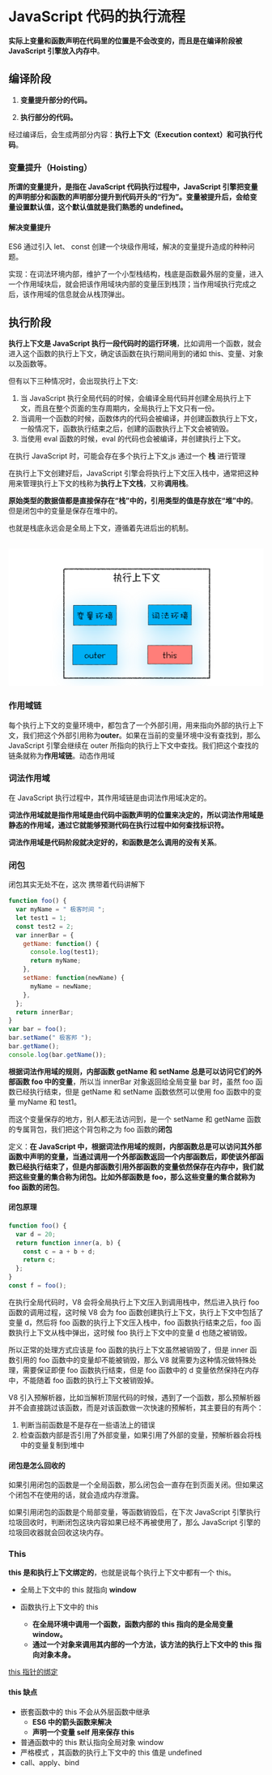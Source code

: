 # JavaScript 代码的执行流程

**实际上变量和函数声明在代码里的位置是不会改变的，而且是在编译阶段被 JavaScript 引擎放入内存中**。

## 编译阶段

1. **变量提升部分的代码。**

2. **执行部分的代码。**

经过编译后，会生成两部分内容：**执行上下文（Execution context）**和**可执行代码**。

### 变量提升（Hoisting）

**所谓的变量提升，是指在 JavaScript 代码执行过程中，JavaScript 引擎把变量的声明部分和函数的声明部分提升到代码开头的“行为”。变量被提升后，会给变量设置默认值，这个默认值就是我们熟悉的 undefined。**

#### 解决变量提升

ES6 通过引入 let、 const 创建一个块级作用域，解决的变量提升造成的种种问题。

实现：在词法环境内部，维护了一个小型栈结构，栈底是函数最外层的变量，进入一个作用域块后，就会把该作用域块内部的变量压到栈顶；当作用域执行完成之后，该作用域的信息就会从栈顶弹出。

## 执行阶段

**执行上下文是 JavaScript 执行一段代码时的运行环境**，比如调用一个函数，就会进入这个函数的执行上下文，确定该函数在执行期间用到的诸如 this、变量、对象以及函数等。

但有以下三种情况时，会出现执行上下文:

1. 当 JavaScript 执行全局代码的时候，会编译全局代码并创建全局执行上下文，而且在整个页面的生存周期内，全局执行上下文只有一份。
2. 当调用一个函数的时候，函数体内的代码会被编译，并创建函数执行上下文，一般情况下，函数执行结束之后，创建的函数执行上下文会被销毁。
3. 当使用 eval 函数的时候，eval 的代码也会被编译，并创建执行上下文。

在执行 JavaScript 时，可能会存在多个执行上下文,js 通过一个 **栈** 进行管理

在执行上下文创建好后，JavaScript 引擎会将执行上下文压入栈中，通常把这种用来管理执行上下文的栈称为**执行上下文栈**，又称**调用栈**。

**原始类型的数据值都是直接保存在“栈”中的，引用类型的值是存放在“堆”中的**。但是闭包中的变量是保存在堆中的。

也就是栈底永远会是全局上下文，遵循着先进后出的机制。

​ ![image-20200911112022295](./images/image-20200911112022295.png)

### 作用域链

每个执行上下文的变量环境中，都包含了一个外部引用，用来指向外部的执行上下文，我们把这个外部引用称为**outer**。如果在当前的变量环境中没有查找到，那么 JavaScript 引擎会继续在 outer 所指向的执行上下文中查找。我们把这个查找的链条就称为**作用域链**。动态作用域

### 词法作用域

在 JavaScript 执行过程中，其作用域链是由词法作用域决定的。

**词法作用域就是指作用域是由代码中函数声明的位置来决定的，所以词法作用域是静态的作用域，通过它就能够预测代码在执行过程中如何查找标识符。**

**词法作用域是代码阶段就决定好的，和函数是怎么调用的没有关系**。

### 闭包

闭包其实无处不在，这次 携带着代码讲解下

```js
function foo() {
  var myName = " 极客时间 ";
  let test1 = 1;
  const test2 = 2;
  var innerBar = {
    getName: function() {
      console.log(test1);
      return myName;
    },
    setName: function(newName) {
      myName = newName;
    },
  };
  return innerBar;
}
var bar = foo();
bar.setName(" 极客邦 ");
bar.getName();
console.log(bar.getName());
```

**根据词法作用域的规则，内部函数 getName 和 setName 总是可以访问它们的外部函数 foo 中的变量**，所以当 innerBar 对象返回给全局变量 bar 时，虽然 foo 函数已经执行结束，但是 getName 和 setName 函数依然可以使用 foo 函数中的变量 myName 和 test1。

而这个变量保存的地方，别人都无法访问到，是一个 setName 和 getName 函数的专属背包，我们把这个背包称之为 foo 函数的**闭包**

定义：**在 JavaScript 中，根据词法作用域的规则，内部函数总是可以访问其外部函数中声明的变量，当通过调用一个外部函数返回一个内部函数后，即使该外部函数已经执行结束了，但是内部函数引用外部函数的变量依然保存在内存中，我们就把这些变量的集合称为闭包。比如外部函数是 foo，那么这些变量的集合就称为 foo 函数的闭包**。

#### 闭包原理

```js
function foo() {
  var d = 20;
  return function inner(a, b) {
    const c = a + b + d;
    return c;
  };
}
const f = foo();
```

在执行全局代码时，V8 会将全局执行上下文压入到调用栈中，然后进入执行 foo 函数的调用过程，这时候 V8 会为 foo 函数创建执行上下文，执行上下文中包括了变量 d，然后将 foo 函数的执行上下文压入栈中，foo 函数执行结束之后，foo 函数执行上下文从栈中弹出，这时候 foo 执行上下文中的变量 d 也随之被销毁。

所以正常的处理方式应该是 foo 函数的执行上下文虽然被销毁了，但是 inner 函数引用的 foo 函数中的变量却不能被销毁，那么 V8 就需要为这种情况做特殊处理，需要保证即便 foo 函数执行结束，但是 foo 函数中的 d 变量依然保持在内存中，不能随着 foo 函数的执行上下文被销毁掉。

V8 引入预解析器，比如当解析顶层代码的时候，遇到了一个函数，那么预解析器并不会直接跳过该函数，而是对该函数做一次快速的预解析，其主要目的有两个：

1. 判断当前函数是不是存在一些语法上的错误
2. 检查函数内部是否引用了外部变量，如果引用了外部的变量，预解析器会将栈中的变量复制到堆中

#### 闭包是怎么回收的

如果引用闭包的函数是一个全局函数，那么闭包会一直存在到页面关闭。但如果这个闭包不在使用的话，就会造成内存泄露。

如果引用闭包的函数是个局部变量，等函数销毁后，在下次 JavaScript 引擎执行垃圾回收时，判断闭包这块内容如果已经不再被使用了，那么 JavaScript 引擎的垃圾回收器就会回收这块内存。

### This

**this 是和执行上下文绑定的**，也就是说每个执行上下文中都有一个 this。

- 全局上下文中的 this 就指向 **window**

- 函数执行上下文中的 this
  - **在全局环境中调用一个函数，函数内部的 this 指向的是全局变量 window。**
  - **通过一个对象来调用其内部的一个方法，该方法的执行上下文中的 this 指向对象本身。**

[this 指针的绑定](./)

#### this 缺点

- 嵌套函数中的 this 不会从外层函数中继承
  - **ES6 中的箭头函数来解决**
  - **声明一个变量 self 用来保存 this**
- 普通函数中的 this 默认指向全局对象 window
- 严格模式 ，其函数的执行上下文中的 this 值是 undefined
- call、apply、bind
